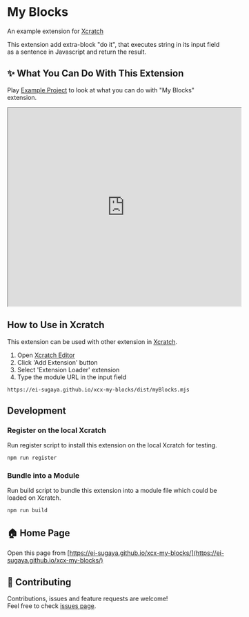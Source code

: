 # My Blocks
An example extension for [Xcratch](https://xcratch.github.io/)

This extension add extra-block "do it", that executes string in its input field as a sentence in Javascript and return the result.


## ✨ What You Can Do With This Extension

Play [Example Project](https://xcratch.github.io/editor/#https://ei-sugaya.github.io/xcx-my-blocks/projects/example.sb3) to look at what you can do with "My Blocks" extension. 
<iframe src="https://xcratch.github.io/editor/player#https://ei-sugaya.github.io/xcx-my-blocks/projects/example.sb3" width="540px" height="460px"></iframe>


## How to Use in Xcratch

This extension can be used with other extension in [Xcratch](https://xcratch.github.io/). 
1. Open [Xcratch Editor](https://xcratch.github.io/editor)
2. Click 'Add Extension' button
3. Select 'Extension Loader' extension
4. Type the module URL in the input field 
```
https://ei-sugaya.github.io/xcx-my-blocks/dist/myBlocks.mjs
```

## Development

### Register on the local Xcratch

Run register script to install this extension on the local Xcratch for testing.

```sh
npm run register
```

### Bundle into a Module

Run build script to bundle this extension into a module file which could be loaded on Xcratch.

```sh
npm run build
```

## 🏠 Home Page

Open this page from [https://ei-sugaya.github.io/xcx-my-blocks/](https://ei-sugaya.github.io/xcx-my-blocks/)


## 🤝 Contributing

Contributions, issues and feature requests are welcome!<br />Feel free to check [issues page](https://github.com/ei-sugaya/xcx-my-blocks/issues). 
